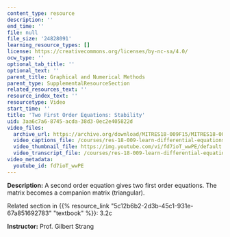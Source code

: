 ```yaml
---
content_type: resource
description: ''
end_time: ''
file: null
file_size: '24828091'
learning_resource_types: []
license: https://creativecommons.org/licenses/by-nc-sa/4.0/
ocw_type: ''
optional_tab_title: ''
optional_text: ''
parent_title: Graphical and Numerical Methods
parent_type: SupplementalResourceSection
related_resources_text: ''
resource_index_text: ''
resourcetype: Video
start_time: ''
title: 'Two First Order Equations: Stability'
uid: 3aa6c7a6-8745-acda-38d3-0ec2e405822d
video_files:
  archive_url: https://archive.org/download/MITRES18-009F15/MITRES18-009F15_3_2c_SecondOrderStability_300k.mp4
  video_captions_file: /courses/res-18-009-learn-differential-equations-up-close-with-gilbert-strang-and-cleve-moler-fall-2015/cbbfe7669a3b5e74bd8349a0c0ad2bb4_fd7ioT_wwPE.vtt
  video_thumbnail_file: https://img.youtube.com/vi/fd7ioT_wwPE/default.jpg
  video_transcript_file: /courses/res-18-009-learn-differential-equations-up-close-with-gilbert-strang-and-cleve-moler-fall-2015/55c3d3814cbdb6dc7e59061423e6dfa8_fd7ioT_wwPE.pdf
video_metadata:
  youtube_id: fd7ioT_wwPE
---
```


**Description:** A second order equation gives two first order equations. The matrix becomes a companion matrix (triangular).

Related section in {{% resource_link "5c12b6b2-2d3b-45c1-931e-67a851692783" "textbook" %}}: 3.2c

**Instructor:** Prof. Gilbert Strang


